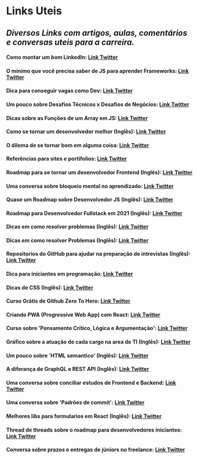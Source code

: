 # Links Uteis
## *Diversos Links com artigos, aulas, comentários e conversas uteis para a carreira.*

#### Como montar um bom LinkedIn: [Link Twitter](https://twitter.com/devscansados/status/1346257983345479681)
#### O mínimo que você precisa saber de JS para aprender Frameworks: [Link Twitter](https://twitter.com/FelippeRegazio/status/1351336367482163202)
#### Dica para conseguir vagas como Dev: [Link Twitter](https://twitter.com/HoffmannDev/status/1349111708887953409)
#### Um pouco sobre Desafios Técnicos x Desafios de Negócios: [Link Twitter](https://twitter.com/giovannibassi/status/1357071622042247176)
#### Dicas sobre as Funções de um Array em JS: [Link Twitter](https://twitter.com/wwwbrunagon/status/1359949728390270976)
#### Como se tornar um desenvolvedor melhor (Inglês): [Link Twitter](https://twitter.com/sseraphini/status/1125758446563934208)
#### O dilema de se tornar bom em alguma coisa: [Link Twitter](https://twitter.com/startupdareal/status/1379503196985507842?s=20)
#### Referências para sites e portifolios: [Link Twitter](https://twitter.com/gldesenvolvedor/status/1375079576955727874?s=20)
#### Roadmap para se tornar um desenvolvedor Frontend (Inglês): [Link Twitter](https://twitter.com/Prathkum/status/1373876638023311360?s=20)
#### Uma conversa sobre bloqueio mental no aprendizado: [Link Twitter](https://twitter.com/WonderWanny/status/1374095131259908100?s=20)
#### Quase um Roadmap sobre Desenvolvedor JS (Inglês): [Link Twitter](https://twitter.com/JesssCarter/status/1373534432582275077?s=20)
#### Roadmap para Desenvolvedor Fullstack em 2021 (Inglês): [Link Twitter](https://twitter.com/JesssCarter/status/1372151804331397121?s=20)
#### Dicas em como resolver problemas (Inglês): [Link Twitter](https://twitter.com/madsbrodt/status/1374678693390454786?s=20)
#### Dicas em como resolver Problemas (Inglês): [Link Twitter](https://twitter.com/freeCodeCamp/status/1368200194895060992?s=20)
#### Repositorios do GitHub para ajudar na preparação de intrevistas (Inglês): [Link Twitter](https://twitter.com/sunilc_/status/1368596895304589320?s=20)
#### Dica para iniciantes em programação: [Link Twitter](https://twitter.com/_paulacr/status/1367901643304472578?s=20)
#### Dicas de CSS (Inglês): [Link Twitter](https://twitter.com/denicmarko/status/1377939325447507968?s=20)
#### Curso Grátis de Github Zero To Hero: [Link Twitter](https://twitter.com/julioarrudaC/status/1358100672424599554?s=20)
#### Criando PWA (Progressive Web App) com React: [Link Twitter](https://twitter.com/ThePracticalDev/status/1367264027093647363?s=20)
#### Curso sobre 'Pensamento Crítico, Lógica e Argumentação': [Link Twitter](https://twitter.com/adolfont/status/1470427824024702976)
#### Gráfico sobre a atuação de cada cargo na area de TI (Inglês): [Link Twitter](https://twitter.com/GergelyOrosz/status/1468606386439344139?s=20)
#### Um pouco sobre 'HTML semantico' (Inglês): [Link Twitter](https://twitter.com/Prathkum/status/1466484906071109635)
#### A diferança de GraphQL e REST API (Inglês): [Link Twitter](https://twitter.com/biantris_/status/1466035916917645315)
#### Uma conversa sobre conciliar estudos de Frontend e Backend: [Link Twitter](https://twitter.com/_ianfelix/status/1463206647669665795)
#### Uma conversa sobre 'Padrões de commit': [Link Twitter](https://twitter.com/EngineerRabbit/status/1456614978207764501)
#### Melhores libs para formularios em React (Inglês): [Link Twitter](https://twitter.com/douglasdemoura/status/1455843416798121987?s=20) 
#### Thread de threads sobre o roadmap para desenvolvedores iniciantes: [Link Twitter](https://twitter.com/olucasdev/status/1442494522382962696?s=20)
#### Conversa sobre prazos e entregas de júniors no freelance: [Link Twitter](https://twitter.com/DiegoPa49269521/status/1449450885663371264)
